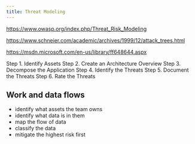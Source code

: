 ```yaml
---
title: Threat Modeling
---
```


https://www.owasp.org/index.php/Threat_Risk_Modeling

https://www.schneier.com/academic/archives/1999/12/attack_trees.html

https://msdn.microsoft.com/en-us/library/ff648644.aspx

  Step 1. Identify Assets
  Step 2. Create an Architecture Overview
  Step 3. Decompose the Application
  Step 4. Identify the Threats
  Step 5. Document the Threats
  Step 6. Rate the Threats

## Work and data flows

* identify what assets the team owns
* identify what data is in them
* map the flow of data
* classify the data
* mitigate the highest risk first
